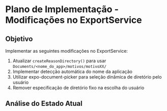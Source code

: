 # Plano de Implementação - Modificações no ExportService

## Objetivo
Implementar as seguintes modificações no ExportService:
1. Atualizar `createReasonDirectory()` para usar `Documents/<nome_do_app>/motivos/motivoXX/`
2. Implementar detecção automática do nome da aplicação
3. Utilizar expo-document-picker para seleção dinâmica de diretório pelo usuário
4. Remover especificação de diretório fixo na escolha do usuário

## Análise do Estado Atual

